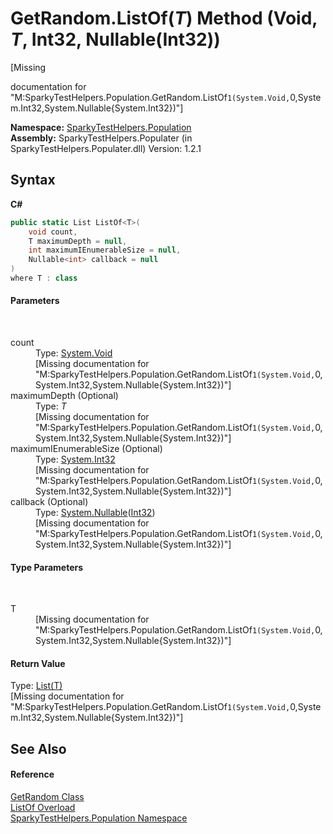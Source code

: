 # GetRandom.ListOf(*T*) Method (Void, *T*, Int32, Nullable(Int32))
 

\[Missing <summary> documentation for "M:SparkyTestHelpers.Population.GetRandom.ListOf``1(System.Void,``0,System.Int32,System.Nullable{System.Int32})"\]

**Namespace:**&nbsp;<a href="N_SparkyTestHelpers_Population.md">SparkyTestHelpers.Population</a><br />**Assembly:**&nbsp;SparkyTestHelpers.Populater (in SparkyTestHelpers.Populater.dll) Version: 1.2.1

## Syntax

**C#**<br />
``` C#
public static List ListOf<T>(
	void count,
	T maximumDepth = null,
	int maximumIEnumerableSize = null,
	Nullable<int> callback = null
)
where T : class

```


#### Parameters
&nbsp;<dl><dt>count</dt><dd>Type: <a href="http://msdn2.microsoft.com/en-us/library/skf099af" target="_blank">System.Void</a><br />\[Missing <param name="count"/> documentation for "M:SparkyTestHelpers.Population.GetRandom.ListOf``1(System.Void,``0,System.Int32,System.Nullable{System.Int32})"\]</dd><dt>maximumDepth (Optional)</dt><dd>Type: *T*<br />\[Missing <param name="maximumDepth"/> documentation for "M:SparkyTestHelpers.Population.GetRandom.ListOf``1(System.Void,``0,System.Int32,System.Nullable{System.Int32})"\]</dd><dt>maximumIEnumerableSize (Optional)</dt><dd>Type: <a href="http://msdn2.microsoft.com/en-us/library/td2s409d" target="_blank">System.Int32</a><br />\[Missing <param name="maximumIEnumerableSize"/> documentation for "M:SparkyTestHelpers.Population.GetRandom.ListOf``1(System.Void,``0,System.Int32,System.Nullable{System.Int32})"\]</dd><dt>callback (Optional)</dt><dd>Type: <a href="http://msdn2.microsoft.com/en-us/library/b3h38hb0" target="_blank">System.Nullable</a>(<a href="http://msdn2.microsoft.com/en-us/library/td2s409d" target="_blank">Int32</a>)<br />\[Missing <param name="callback"/> documentation for "M:SparkyTestHelpers.Population.GetRandom.ListOf``1(System.Void,``0,System.Int32,System.Nullable{System.Int32})"\]</dd></dl>

#### Type Parameters
&nbsp;<dl><dt>T</dt><dd>\[Missing <typeparam name="T"/> documentation for "M:SparkyTestHelpers.Population.GetRandom.ListOf``1(System.Void,``0,System.Int32,System.Nullable{System.Int32})"\]</dd></dl>

#### Return Value
Type: <a href="http://msdn2.microsoft.com/en-us/library/6sh2ey19" target="_blank">List(T)</a><br />\[Missing <returns> documentation for "M:SparkyTestHelpers.Population.GetRandom.ListOf``1(System.Void,``0,System.Int32,System.Nullable{System.Int32})"\]

## See Also


#### Reference
<a href="T_SparkyTestHelpers_Population_GetRandom.md">GetRandom Class</a><br /><a href="Overload_SparkyTestHelpers_Population_GetRandom_ListOf.md">ListOf Overload</a><br /><a href="N_SparkyTestHelpers_Population.md">SparkyTestHelpers.Population Namespace</a><br />